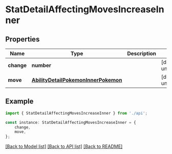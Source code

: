 # StatDetailAffectingMovesIncreaseInner


## Properties

Name | Type | Description | Notes
------------ | ------------- | ------------- | -------------
**change** | **number** |  | [default to undefined]
**move** | [**AbilityDetailPokemonInnerPokemon**](AbilityDetailPokemonInnerPokemon.md) |  | [default to undefined]

## Example

```typescript
import { StatDetailAffectingMovesIncreaseInner } from './api';

const instance: StatDetailAffectingMovesIncreaseInner = {
    change,
    move,
};
```

[[Back to Model list]](../README.md#documentation-for-models) [[Back to API list]](../README.md#documentation-for-api-endpoints) [[Back to README]](../README.md)
